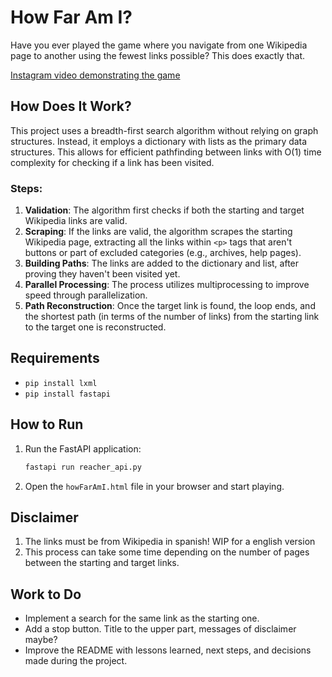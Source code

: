 # How Far Am I?

Have you ever played the game where you navigate from one Wikipedia page to another using the fewest links possible? This does exactly that.

[Instagram video demonstrating the game](https://www.instagram.com/reel/C9OXJCCO8mh/?utm_source=ig_web_copy_link)

## How Does It Work?

This project uses a breadth-first search algorithm without relying on graph structures. Instead, it employs a dictionary with lists as the primary data structures. This allows for efficient pathfinding between links with O(1) time complexity for checking if a link has been visited.

### Steps:
1. **Validation**: The algorithm first checks if both the starting and target Wikipedia links are valid.
2. **Scraping**: If the links are valid, the algorithm scrapes the starting Wikipedia page, extracting all the links within `<p>` tags that aren't buttons or part of excluded categories (e.g., archives, help pages).
3. **Building Paths**: The links are added to the dictionary and list, after proving they haven't been visited yet.
4. **Parallel Processing**: The process utilizes multiprocessing to improve speed through parallelization.
5. **Path Reconstruction**: Once the target link is found, the loop ends, and the shortest path (in terms of the number of links) from the starting link to the target one is reconstructed.

## Requirements

- `pip install lxml`
- `pip install fastapi`

## How to Run

1. Run the FastAPI application:
   ```sh
   fastapi run reacher_api.py
   ```
2. Open the `howFarAmI.html` file in your browser and start playing.

## Disclaimer

1. The links must be from Wikipedia in spanish! WIP for a english version
2. This process can take some time depending on the number of pages between the starting and target links.

## Work to Do

- Implement a search for the same link as the starting one.
- Add a stop button. Title to the upper part, messages of disclaimer maybe?
- Improve the README with lessons learned, next steps, and decisions made during the project.